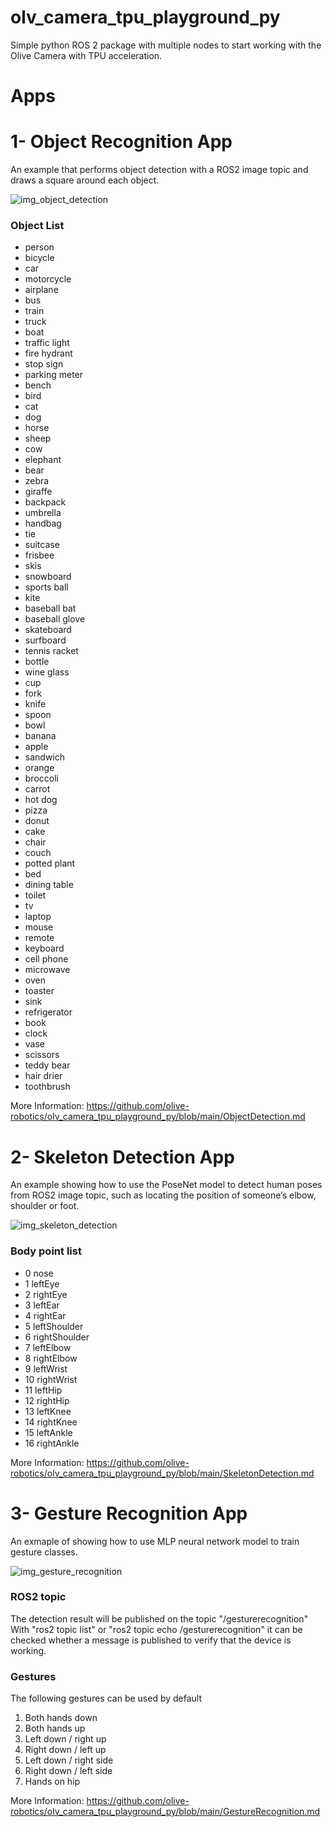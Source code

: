 # olv_camera_tpu_playground_py
Simple python ROS 2 package with multiple nodes to start working with the Olive Camera with TPU acceleration. 

# Apps 

# 1- Object Recognition App
An example that performs object detection with a ROS2 image topic and draws a square around each object. 

![img_object_detection](https://github.com/olive-robotics/olv_camera_tpu_playground_py/assets/5897501/166cda6f-37e7-43a0-8ac1-754c82cbd4dd)

### Object List
* person
* bicycle
* car
* motorcycle
* airplane
* bus
* train
* truck
* boat
* traffic light
* fire hydrant
* stop sign
* parking meter
* bench
* bird
* cat
* dog
* horse
* sheep
* cow
* elephant
* bear
* zebra
* giraffe
* backpack
* umbrella
* handbag
* tie
* suitcase
* frisbee
* skis
* snowboard
* sports ball
* kite
* baseball bat
* baseball glove
* skateboard
* surfboard
* tennis racket
* bottle
* wine glass
* cup
* fork
* knife
* spoon
* bowl
* banana
* apple
* sandwich
* orange
* broccoli
* carrot
* hot dog
* pizza
* donut
* cake
* chair
* couch
* potted plant
* bed
* dining table
* toilet
* tv
* laptop
* mouse
* remote
* keyboard
* cell phone
* microwave
* oven
* toaster
* sink
* refrigerator
* book
* clock
* vase
* scissors
* teddy bear
* hair drier
* toothbrush

More Information:
https://github.com/olive-robotics/olv_camera_tpu_playground_py/blob/main/ObjectDetection.md

# 2- Skeleton Detection App
An example showing how to use the PoseNet model to detect human poses from ROS2 image topic, such as locating the position of someone’s elbow, shoulder or foot.

![img_skeleton_detection](https://github.com/olive-robotics/olv_camera_tpu_playground_py/assets/5897501/15bbbcb8-b523-4865-ada3-1ff0c2396023)

### Body point list
* 0	nose
* 1	leftEye
* 2	rightEye
* 3	leftEar
* 4	rightEar
* 5	leftShoulder
* 6	rightShoulder
* 7	leftElbow
* 8	rightElbow
* 9	leftWrist
* 10	rightWrist
* 11	leftHip
* 12	rightHip
* 13	leftKnee
* 14	rightKnee
* 15	leftAnkle
* 16	rightAnkle

More Information:
https://github.com/olive-robotics/olv_camera_tpu_playground_py/blob/main/SkeletonDetection.md

# 3- Gesture Recognition App
An exmaple of showing how to use MLP neural network model to train gesture classes.

![img_gesture_recognition](https://github.com/olive-robotics/olv_camera_tpu_playground_py/assets/5897501/2f1dda5e-51bc-43af-93a2-f22f5d41355b)

### ROS2 topic
The detection result will be published on the topic "/gesturerecognition"
With "ros2 topic list" or "ros2 topic echo /gesturerecognition" it can be checked whether a message is published to verify that the device is working.

### Gestures
The following gestures can be used by default

1) Both hands down
2) Both hands up
3) Left down / right up
4) Right down / left up
5) Left down / right side
6) Right down / left side
7) Hands on hip

More Information:
https://github.com/olive-robotics/olv_camera_tpu_playground_py/blob/main/GestureRecognition.md
